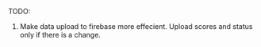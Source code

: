 TODO: 

1) Make data upload to firebase more effecient. Upload scores and status only if there is a change. 
